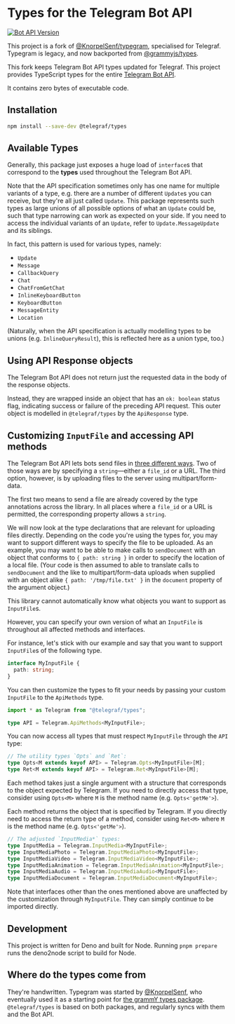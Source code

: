 # Types for the Telegram Bot API

<a href="https://core.telegram.org/bots/api">
	<img src="https://img.shields.io/badge/Bot%20API-v6.7-f36caf.svg?style=flat-square" alt="Bot API Version" />
</a>

This project is a fork of [@KnorpelSenf/typegram](https://github.com/KnorpelSenf/typegram), specialised for Telegraf. Typegram is legacy, and now backported from [@grammyjs/types](https://github.com/grammyjs/types).

This fork keeps Telegram Bot API types updated for Telegraf. This project provides TypeScript types for the entire [Telegram Bot API](https://core.telegram.org/bots/api).

It contains zero bytes of executable code.

## Installation

```bash
npm install --save-dev @telegraf/types
```

## Available Types

Generally, this package just exposes a huge load of `interface`s that correspond to the **types** used throughout the Telegram Bot API.

Note that the API specification sometimes only has one name for multiple variants of a type, e.g. there are a number of different `Update`s you can receive, but they're all just called `Update`.
This package represents such types as large unions of all possible options of what an `Update` could be, such that type narrowing can work as expected on your side.
If you need to access the individual variants of an `Update`, refer to `Update.MessageUpdate` and its siblings.

In fact, this pattern is used for various types, namely:

- `Update`
- `Message`
- `CallbackQuery`
- `Chat`
- `ChatFromGetChat`
- `InlineKeyboardButton`
- `KeyboardButton`
- `MessageEntity`
- `Location`

(Naturally, when the API specification is actually modelling types to be unions (e.g. `InlineQueryResult`), this is reflected here as a union type, too.)

## Using API Response objects

The Telegram Bot API does not return just the requested data in the body of the response objects.

Instead, they are wrapped inside an object that has an `ok: boolean` status flag, indicating success or failure of the preceding API request.
This outer object is modelled in `@telegraf/types` by the `ApiResponse` type.

## Customizing `InputFile` and accessing API methods

The Telegram Bot API lets bots send files in [three different ways](https://core.telegram.org/bots/api#sending-files).
Two of those ways are by specifying a `string`—either a `file_id` or a URL.
The third option, however, is by uploading files to the server using multipart/form-data.

The first two means to send a file are already covered by the type annotations across the library.
In all places where a `file_id` or a URL is permitted, the corresponding property allows a `string`.

We will now look at the type declarations that are relevant for uploading files directly.
Depending on the code you're using the types for, you may want to support different ways to specify the file to be uploaded.
As an example, you may want to be able to make calls to `sendDocument` with an object that conforms to `{ path: string }` in order to specify the location of a local file.
(Your code is then assumed to able to translate calls to `sendDocument` and the like to multipart/form-data uploads when supplied with an object alike `{ path: '/tmp/file.txt' }` in the `document` property of the argument object.)

This library cannot automatically know what objects you want to support as `InputFile`s.

However, you can specify your own version of what an `InputFile` is throughout all affected methods and interfaces.

For instance, let's stick with our example and say that you want to support `InputFile`s of the following type.

```ts
interface MyInputFile {
  path: string;
}
```

You can then customize the types to fit your needs by passing your custom `InputFile` to the `ApiMethods` type.

```ts
import * as Telegram from "@telegraf/types";

type API = Telegram.ApiMethods<MyInputFile>;
```

You can now access all types that must respect `MyInputFile` through the `API` type:

```ts
// The utility types `Opts` and `Ret`:
type Opts<M extends keyof API> = Telegram.Opts<MyInputFile>[M];
type Ret<M extends keyof API> = Telegram.Ret<MyInputFile>[M];
```

Each method takes just a single argument with a structure that corresponds to the object expected by Telegram.
If you need to directly access that type, consider using `Opts<M>` where `M` is the method name (e.g. `Opts<'getMe'>`).

Each method returns the object that is specified by Telegram.
If you directly need to access the return type of a method, consider using `Ret<M>` where `M` is the method name (e.g. `Opts<'getMe'>`).

```ts
// The adjusted `InputMedia*` types:
type InputMedia = Telegram.InputMedia<MyInputFile>;
type InputMediaPhoto = Telegram.InputMediaPhoto<MyInputFile>;
type InputMediaVideo = Telegram.InputMediaVideo<MyInputFile>;
type InputMediaAnimation = Telegram.InputMediaAnimation<MyInputFile>;
type InputMediaAudio = Telegram.InputMediaAudio<MyInputFile>;
type InputMediaDocument = Telegram.InputMediaDocument<MyInputFile>;
```

Note that interfaces other than the ones mentioned above are unaffected by the customization through `MyInputFile`.
They can simply continue to be imported directly.

## Development

This project is written for Deno and built for Node. Running `pnpm prepare` runs the deno2node script to build for Node.

## Where do the types come from

They're handwritten. Typegram was started by [@KnorpelSenf](https://github.com/KnorpelSenf), who eventually used it as a starting point for [the grammY types package](https://github.com/grammyjs/types). `@telegraf/types` is based on both packages, and regularly syncs with them and the Bot API.
